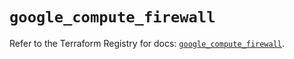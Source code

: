 # `google_compute_firewall`

Refer to the Terraform Registry for docs: [`google_compute_firewall`](https://registry.terraform.io/providers/drfaust92/google/4.16.4/docs/resources/compute_firewall).
